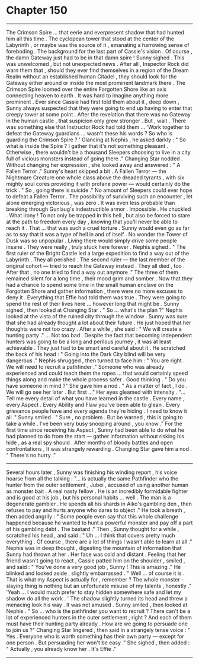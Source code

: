 
# Chapter 150


---

The Crimson Spire … that eerie and everpresent shadow that had hunted him all this time . The cyclopean tower that stood at the center of the Labyrinth , or maybe was the source of it , emanating a harrowing sense of foreboding .
The background for the last part of Cassie's vision .
Of course , the damn Gateway just had to be in that damn spire !
Sunny sighed .
This was unwelcomed , but not unexpected news . After all , Inspector Rock did warn them that , should they ever find themselves in a region of the Dream Realm without an established human Citadel , they should look for the Gateway either around or inside the most prominent landmark there .
The Crimson Spire loomed over the entire Forgotten Shore like an axis connecting heaven to earth . It was hard to imagine anything more prominent . Ever since Cassie had first told them about it , deep down , Sunny always suspected that they were going to end up having to enter that creepy tower at some point .
After the revelation that there was no Gateway in the human castle , that suspicion only grew stronger .
But , wait . There was something else that Instructor Rock had told them …
'Work together to defeat the Gateway guardians … wasn't these his words ? So who is guarding the Crimson Spire ? '
Glancing at Nephis , he asked darkly :
" So what is inside the Spire ? I gather that it's not something pleasant . Otherwise , there wouldn't be a thousand Sleepers choosing to live in a city full of vicious monsters instead of going there ."
Changing Star nodded . Without changing her expression , she looked away and answered :
" A Fallen Terror ."
Sunny's heart skipped a bit .
A Fallen Terror — the Nightmare Creature one whole class above the dreaded tyrants , with six mighty soul cores providing it with profane power — would certainly do the trick .
" So , going there is suicide ."
No amount of Sleepers could ever hope to defeat a Fallen Terror . The possibility of surviving such an encounter , let alone emerging victorious , was zero . It was even less probable than breaking through Gunlaug's indestructible armor .
Impossible .
He chuckled . What irony ! To not only be trapped in this hell , but also be forced to stare at the path to freedom every day , knowing that you'll never be able to reach it . That … that was such a cruel torture . Sunny would even go as far as to say that it was a type of hell in and of itself .
No wonder the Tower of Dusk was so unpopular . Living there would simply drive some people insane .
They were really , truly stuck here forever .
Nephis sighed .
" The first ruler of the Bright Castle led a large expedition to find a way out of the Labyrinth . They all perished . The second ruler — the last member of the original cohort — tried to reach the Gateway instead . They all died , too . After that , no one tried to find a way out anymore ."
The three of them remained silent for a long time , their mood grim and somber . Now that they had a chance to spend some time in the small human enclave on the Forgotten Shore and gather information , there were no more excuses to deny it . Everything that Effie had told them was true .
They were going to spend the rest of their lives here … however long that might be .
Sunny sighed , then looked at Changing Star .
" So … what's the plan ?"
Nephis looked at the vista of the ruined city through the window . Sunny was sure that she had already thought a lot about their future . He just hoped that her thoughts were not too crazy .
After a while , she said :
" We will create a hunting party ."
… Not too bad . Despite the fact that becoming independent hunters was going to be a long and perilous journey , it was at least achievable . They just had to be smart and careful about it .
He scratched the back of his head :
" Going into the Dark City blind will be very dangerous ."
Nephis shrugged , then turned to face him :
" You are right . We will need to recruit a pathfinder ."
Someone who was already experienced and could teach them the ropes … that would certainly speed things along and make the whole process safer . Good thinking .
" Do you have someone in mind ?"
She gave him a nod .
" As a matter of fact , I do . We will go see her later . But first …"
Her eyes gleamed with intensity .
"... Tell me every detail of what you have learned in the castle . Every name , every Aspect . Every Ability and Flaw you've been able to glean . Every grievance people have and every agenda they're hiding . I need to know it all ."
Sunny smiled .
" Sure , no problem . But be warned , this is going to take a while . I've been very busy snooping around , you know ."
For the first time since receiving his Aspect , Sunny had been able to do what he had planned to do from the start — gather information without risking his hide , as a real spy should . After months of bloody battles and open confrontations , It was strangely rewarding .
Changing Star gave him a nod .
" There's no hurry ."
***
Several hours later , Sunny was finishing his winding report , his voice hoarse from all the talking :
"... is actually the same Pathfinder who the hunter from the outer settlement , Jubei , accused of using another human as monster bait . A real nasty fellow . He is an incredibly formidable fighter and is good at his job , but his personal habits … well . The man is a degenerate gambler . He spends all his shards in Aiko's gambling den , then refuses to pay and hurts anyone who dares to object ."
He took a breath , then added angrily :
" Some people even say that this whole challenge happened because he wanted to hunt a powerful monster and pay off a part of his gambling debt . The bastard ."
Then , Sunny thought for a while , scratched his head , and said :
" Uh … I think that covers pretty much everything . Of course , there are a lot of things I wasn't able to learn at all ."
Nephis was in deep thought , digesting the mountain of information that Sunny had thrown at her . Her face was cold and distant .
Feeling that her friend wasn't going to react , Cassie patted him on the shoulder , smiled , and said :
" You've done a very good job , Sunny ! This is amazing ."
He blinked and looked aside , slightly embarrassed .
" Well … of course it is . That is what my Aspect is actually for , remember ? The whole monster - slaying thing is nothing but an unfortunate misuse of my talents , honestly ."
'Yeah … I would much prefer to stay hidden somewhere safe and let my shadow do all the work . '
The shadow slightly turned its head and threw a menacing look his way . It was not amused .
Sunny smiled , then looked at Nephis .
" So … who is the pathfinder you want to recruit ? There can't be a lot of experienced hunters in the outer settlement , right ? And each of them must have their hunting party already . How are we going to persuade one to join us ?"
Changing Star lingered , then said in a strangely tense voice :
" Yes . Everyone who is worth something has their own party — except for one person . But persuading her won't be easy ."
She sighed , then added :
" Actually , you already know her . It's Effie ."

---

